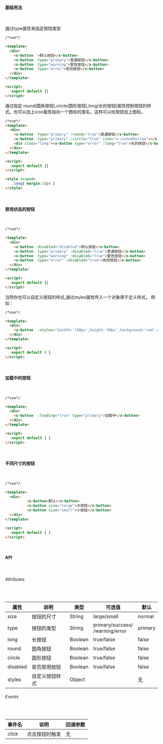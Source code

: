 #### 基础用法
<br>

通过type属性来指定按钮类型  

```html
/*vue*/

<template>
  <div>
    <x-button  >默认按钮</x-button>
    <x-button  type="primary">普通按钮</x-button>
    <x-button  type="warning">警告按钮</x-button>
    <x-button  type="error">危险按钮</x-button>
  </div>
</template>

<script>
   export default {}
</script>
```

通过指定 round(圆角按钮),circle(圆形按钮),long(长的按钮)属性控制按钮的样式。也可以加上icon属性指向一个图标的类名，这样可以给按钮加上图标。

```html
/*vue*/
<template>
  <div>
    <x-button  type="primary" :round="true">普通按钮</x-button>
    <x-button  type="primary" :circle="true" icon="x-iconaddition"></x-button>
    <div class="long"><x-button type="error" :long="true">长的按钮</x-button> </div>
  </div>
</template>

<script>
   export default {}
</script>

<style scoped>
   .long{ margin:10px }
</style>
```  
<br>

#### 禁用状态的按钮  
<br>

```html
/*vue*/

<template>
  <div>
    <x-button  disabled="disabled">默认按钮</x-button>
    <x-button  type="primary" :disabled="true">普通按钮</x-button>
    <x-button  type="warning" :disabled="true">警告按钮</x-button>
    <x-button  type="error" :disabled="true">危险按钮</x-button>
  </div>
</template>

<script>
   export default {}
</script>
```

当然你也可以自定义按钮的样式,通过styles属性传入一个对象用于定义样式。
例如：

```html
/*vue*/

<template>
  <div>
    <x-button  :styles="{width:'130px',height:'60px',background:'red',color:'white'}">自定义样式</x-button> 
  </div>
</template>

<script>
   export default { }
</script>
```
<br>

#### 加载中的按钮

<br>

```html
/*vue*/

<template>
  <div>
    <x-button  :loading="true" type="primary">加载中</x-button> 
  </div>
</template>

<script>
   export default { }
</script>
```
<br>

#### 不同尺寸的按钮

<br>

```html
/*vue*/

<template>
  <div>
          <x-button>默认</x-button>
          <x-button size="large">大按钮</x-button>
          <x-button size="small">小按钮</x-button>
  </div>
</template>

<script>
   export default { }
</script>
```
<br>

#### API

<br>

###### Attributes

<br>

| 属性 | 说明 | 类型 | 可选值 | 默认 |
|--|--|--|--|--|
| size |  按钮的尺寸 | String | large/small | normal |
| type | 按钮的类型 | String | primary/success/<br>/warning/error | primary |
| long |  长按钮 | Boolean | true/false | false |
| round | 圆角按钮  | Boolean | true/false | false |
| circle |  圆形按钮 | Boolean | true/false | false |
| disabled |  是否禁用按钮 | Boolean | true/false | false |
| styles |  自定义按钮样式 | Object |  | 无 |

###### Events

<br>

| 事件名 | 说明 | 回调参数 | 
|--|--|--|
| click |  点击按钮时触发 | 无 |

